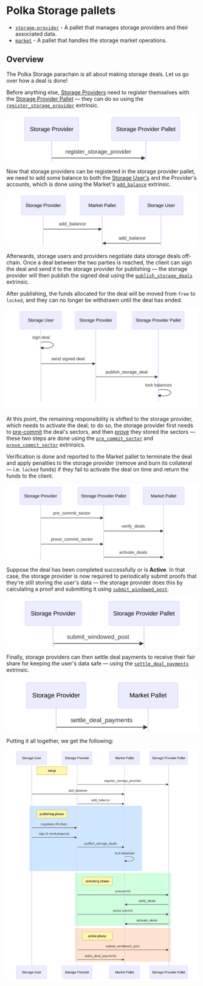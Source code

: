 # Polka Storage pallets

- [`storage-provider`](storage-provider.md) - A pallet that manages storage providers and their associated data.
- [`market`](market.md) - A pallet that handles the storage market operations.

## Overview

The Polka Storage parachain is all about making storage deals. Let us go over how a deal is done!

Before anything else, [Storage Providers](../glossary.md#storage-provider) need to register themselves with the [Storage Provider Pallet](./storage-provider.md) — they can do so using the [`register_storage_provider`](./storage-provider.md#register_storage_provider) extrinsic.

<img src="../images/storage-provider/register_storage_provider.svg" alt="Storage Provider registration">

Now that storage providers can be registered in the storage provider pallet, we need to add some balance to both the
[Storage User's](../glossary.md#storage-user) and the Provider's accounts,
which is done using the Market's [`add_balance`](./market.md#add_balance) extrinsic.

<img src="../images/market/add_balance.svg" alt="Adding balance to Market accounts">

Afterwards, storage users and providers negotiate data storage deals off-chain.
Once a deal between the two parties is reached, the client can sign the deal and send it to the storage provider for publishing
— the storage provider will then publish the signed deal using the [`publish_storage_deals`](market.md#publish_storage_deals) extrinsic.

After publishing, the funds allocated for the deal will be moved from `free` to `locked`, and they can no longer be withdrawn until the deal has ended.

<img src="../images/market/publish_storage_deals.svg" alt="Publishing storage deals">

At this point, the remaining responsibility is shifted to the storage provider, which needs to activate the deal;
to do so, the storage provider first needs to [pre-commit](./storage-provider.md#pre_commit_sector) the deal's sectors,
and then [prove](./storage-provider.md#prove_commit_sector) they stored the sectors 
— these two steps are done using the [`pre_commit_sector`](./storage-provider.md#pre_commit_sector) and [`prove_commit_sector`](./storage-provider.md#prove_commit_sector) extrinsics.

Verification is done and reported to the Market pallet to terminate the deal and apply penalties to the storage provider
(remove and burn its collateral — i.e. `locked` funds) if they fail to activate the deal on time and return the funds to the client.

<img src="../images/storage-provider/sector_activation.svg" alt="Deal activation">

Suppose the deal has been completed successfully or is **Active**.
In that case, the storage provider is now required to periodically submit proofs that they're still storing the user's data
— the storage provider does this by calculating a proof and submitting it using [`submit_windowed_post`](./storage-provider.md#submit_windowed_post).

<img src="../images/storage-provider/submit_windowed_post.svg" alt="Proving the data is still stored">

Finally, storage providers can then settle deal payments to receive their fair share for keeping the user's data safe — using the [`settle_deal_payments`](./market.md#settle_deal_payments) extrinsic.

<img src="../images/market/settle_deal_payments.svg" alt="Settling deal payments">

Putting it all together, we get the following:

<img id="figure-overview" src="../images/overview_flow.svg" alt="The described flow">


